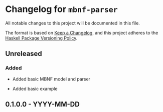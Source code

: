 # Changelog for `mbnf-parser`

All notable changes to this project will be documented in this file.

The format is based on [Keep a Changelog](https://keepachangelog.com/en/1.0.0/),
and this project adheres to the
[Haskell Package Versioning Policy](https://pvp.haskell.org/).

## Unreleased

### Added

- Added basic MBNF model and parser

- Added basic example

## 0.1.0.0 - YYYY-MM-DD

